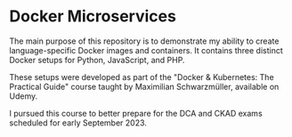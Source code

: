# Docker Microservices

The main purpose of this repository is to demonstrate my ability to create language-specific Docker images and containers. It contains three distinct Docker setups for Python, JavaScript, and PHP.

These setups were developed as part of the "Docker & Kubernetes: The Practical Guide" course taught by Maximilian Schwarzmüller, available on Udemy.

I pursued this course to better prepare for the DCA and CKAD exams scheduled for early September 2023.






